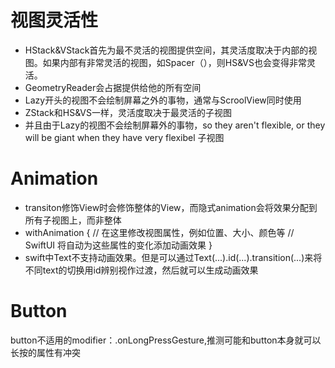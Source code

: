 # 视图灵活性
- HStack&VStack首先为最不灵活的视图提供空间，其灵活度取决于内部的视图。如果内部有非常灵活的视图，如Spacer（），则HS&VS也会变得非常灵活。
- GeometryReader会占据提供给他的所有空间
- Lazy开头的视图不会绘制屏幕之外的事物，通常与ScroolView同时使用
- ZStack和HS&VS一样，灵活度取决于最灵活的子视图
- 并且由于Lazy的视图不会绘制屏幕外的事物，so they aren't flexible, or they will be giant when they have very flexibel 子视图

# Animation
- transiton修饰View时会修饰整体的View，而隐式animation会将效果分配到所有子视图上，而非整体
- withAnimation {
    // 在这里修改视图属性，例如位置、大小、颜色等
    // SwiftUI 将自动为这些属性的变化添加动画效果
}
- swift中Text不支持动画效果。但是可以通过Text(...).id(...).transition(...)来将不同text的切换用id辨别视作过渡，然后就可以生成动画效果

# Button
button不适用的modifier：.onLongPressGesture,推测可能和button本身就可以长按的属性有冲突